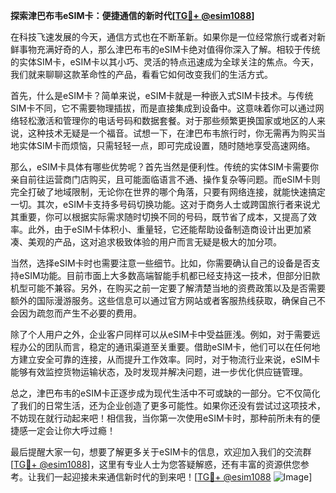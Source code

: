 **探索津巴布韦eSIM卡：便捷通信的新时代[[TG💪+ @esim1088](https://t.me/s/esim1088)]**

在科技飞速发展的今天，通信方式也在不断革新。如果你是一位经常旅行或者对新鲜事物充满好奇的人，那么津巴布韦的eSIM卡绝对值得你深入了解。相较于传统的实体SIM卡，eSIM卡以其小巧、灵活的特点迅速成为全球关注的焦点。今天，我们就来聊聊这款革命性的产品，看看它如何改变我们的生活方式。

首先，什么是eSIM卡？简单来说，eSIM卡就是一种嵌入式SIM卡技术。与传统SIM卡不同，它不需要物理插拔，而是直接集成到设备中。这意味着你可以通过网络轻松激活和管理你的电话号码和数据套餐。对于那些频繁更换国家或地区的人来说，这种技术无疑是一个福音。试想一下，在津巴布韦旅行时，你无需再为购买当地实体SIM卡而烦恼，只需轻轻一点，即可完成设置，随时随地享受高速网络。

那么，eSIM卡具体有哪些优势呢？首先当然是便利性。传统的实体SIM卡需要你亲自前往运营商门店购买，且可能面临语言不通、操作复杂等问题。而eSIM卡则完全打破了地域限制，无论你在世界的哪个角落，只要有网络连接，就能快速搞定一切。其次，eSIM卡支持多号码切换功能。这对于商务人士或跨国旅行者来说尤其重要，你可以根据实际需求随时切换不同的号码，既节省了成本，又提高了效率。此外，由于eSIM卡体积小、重量轻，它还能帮助设备制造商设计出更加紧凑、美观的产品，这对追求极致体验的用户而言无疑是极大的加分项。

当然，选择eSIM卡时也需要注意一些细节。比如，你需要确认自己的设备是否支持eSIM功能。目前市面上大多数高端智能手机都已经支持这一技术，但部分旧款机型可能不兼容。另外，在购买之前一定要了解清楚当地的资费政策以及是否需要额外的国际漫游服务。这些信息可以通过官方网站或者客服热线获取，确保自己不会因为疏忽而产生不必要的费用。

除了个人用户之外，企业客户同样可以从eSIM卡中受益匪浅。例如，对于需要远程办公的团队而言，稳定的通讯渠道至关重要。借助eSIM卡，他们可以在任何地方建立安全可靠的连接，从而提升工作效率。同时，对于物流行业来说，eSIM卡能够有效监控货物运输状态，及时发现并解决问题，进一步优化供应链管理。

总之，津巴布韦的eSIM卡正逐步成为现代生活中不可或缺的一部分。它不仅简化了我们的日常生活，还为企业创造了更多可能性。如果你还没有尝试过这项技术，不妨现在就行动起来吧！相信我，当你第一次使用eSIM卡时，那种前所未有的便捷感一定会让你大呼过瘾！

最后提醒大家一句，想要了解更多关于eSIM卡的信息，欢迎加入我们的交流群[[TG💪+ @esim1088](https://t.me/s/esim1088)]，这里有专业人士为您答疑解惑，还有丰富的资源供您参考。让我们一起迎接未来通信新时代的到来吧！[[TG💪+ @esim1088](https://t.me/s/esim1088) ![Image](https://i.postimg.cc/4NQfJmqS/Snipaste-2025-05-13-00-14-12.png)]
